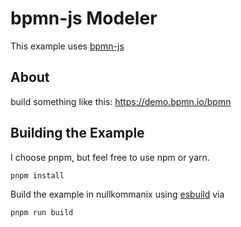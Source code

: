 # bpmn-js Modeler

This example uses [bpmn-js](https://github.com/bpmn-io/bpmn-js)

## About

build something like this: https://demo.bpmn.io/bpmn

## Building the Example

I choose pnpm, but feel free to use npm or yarn.


```
pnpm install
```

Build the example in nullkommanix using [esbuild](https://esbuild.github.io/) via

```
pnpm run build
```
